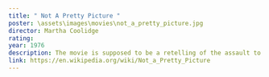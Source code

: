 ```yaml
---
title: " Not A Pretty Picture "
poster: \assets\images\movies\not_a_pretty_picture.jpg
director: Martha Coolidge
rating:
year: 1976
description: The movie is supposed to be a retelling of the assault to the director at the age of 16, but in the middle it takes an unexpected turn when the male actor talks about his urge to harm the actress when playing the scene, and it becomes a docudrama after that exploring emptions and thoughts of the actor and actress. one of the magnificent movies that has been lost in time and been victim to mysoginistic path of the media.
link: https://en.wikipedia.org/wiki/Not_a_Pretty_Picture
---
```


